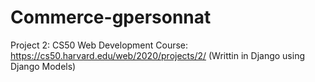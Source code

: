 # Commerce-gpersonnat

Project 2: CS50 Web Development Course: https://cs50.harvard.edu/web/2020/projects/2/ (Writtin in Django using Django Models)
